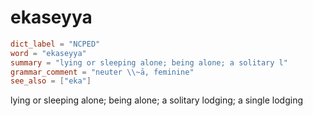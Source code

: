 # ekaseyya

``` toml
dict_label = "NCPED"
word = "ekaseyya"
summary = "lying or sleeping alone; being alone; a solitary l"
grammar_comment = "neuter \\~ā, feminine"
see_also = ["eka"]
```

lying or sleeping alone; being alone; a solitary lodging; a single lodging

